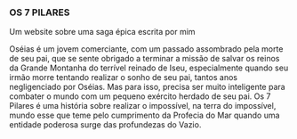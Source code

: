 ### OS 7 PILARES

Um website sobre uma saga épica escrita por mim

Oséias é um jovem comerciante, com um passado assombrado pela morte de seu pai, que se sente obrigado a terminar a missão de salvar os reinos da Grande Montanha do terrível reinado de Iseu, especialmente quando seu irmão morre tentando realizar o sonho de seu pai, tantos anos negligenciado por Oséias. Mas para isso, precisa ser muito inteligente para combater o mundo com um pequeno exército herdado de seu pai. Os 7 Pilares é uma história sobre realizar o impossível, na terra do impossível, mundo esse que teme pelo cumprimento da Profecia do Mar quando uma entidade poderosa surge das profundezas do Vazio.
